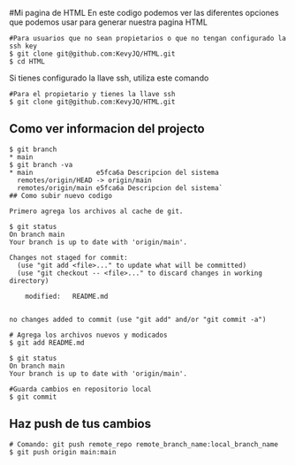 #Mi pagina de HTML
En este codigo podemos ver las diferentes opciones que podemos usar para generar nuestra pagina HTML
```shell
#Para usuarios que no sean propietarios o que no tengan configurado la ssh key
$ git clone git@github.com:KevyJQ/HTML.git
$ cd HTML
```
Si tienes configurado la llave ssh, utiliza este comando

```shell
#Para el propietario y tienes la llave ssh
$ git clone git@github.com:KevyJQ/HTML.git
```
## Como ver informacion del projecto

```shell
$ git branch
* main
$ git branch -va
* main                e5fca6a Descripcion del sistema
  remotes/origin/HEAD -> origin/main
  remotes/origin/main e5fca6a Descripcion del sistema`
## Como subir nuevo codigo

Primero agrega los archivos al cache de git.

$ git status
On branch main
Your branch is up to date with 'origin/main'.

Changes not staged for commit:
  (use "git add <file>..." to update what will be committed)
  (use "git checkout -- <file>..." to discard changes in working directory)

    modified:   README.md


no changes added to commit (use "git add" and/or "git commit -a")

# Agrega los archivos nuevos y modicados
$ git add README.md

$ git status
On branch main
Your branch is up to date with 'origin/main'.

#Guarda cambios en repositorio local
$ git commit
```
## Haz push de tus cambios

```shell
# Comando: git push remote_repo remote_branch_name:local_branch_name
$ git push origin main:main
```

